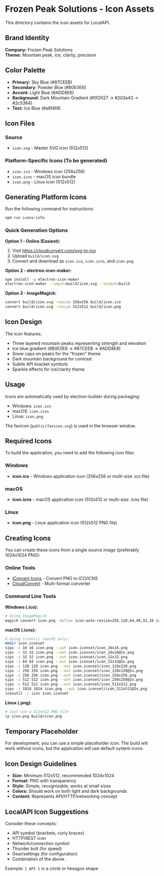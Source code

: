 # Frozen Peak Solutions - Icon Assets

This directory contains the icon assets for LocalAPI.

## Brand Identity

**Company:** Frozen Peak Solutions  
**Theme:** Mountain peak, ice, clarity, precision

## Color Palette

- **Primary:** Sky Blue (#87CEEB)
- **Secondary:** Powder Blue (#B0E0E6)
- **Accent:** Light Blue (#ADD8E6)
- **Background:** Dark Mountain Gradient (#0f2027 → #203a43 → #2c5364)
- **Text:** Ice Blue (#e8f4f8)

## Icon Files

### Source
- `icon.svg` - Master SVG icon (512x512) 

### Platform-Specific Icons (To be generated)
- `icon.ico` - Windows icon (256x256)
- `icon.icns` - macOS icon bundle
- `icon.png` - Linux icon (512x512)

## Generating Platform Icons

Run the following command for instructions:
```bash
npm run icons:info
```

### Quick Generation Options

**Option 1 - Online (Easiest):**
1. Visit https://cloudconvert.com/svg-to-ico
2. Upload `build/icon.svg`
3. Convert and download as `icon.ico`, `icon.icns`, and `icon.png`

**Option 2 - electron-icon-maker:**
```bash
npm install -g electron-icon-maker
electron-icon-maker --input=build/icon.svg --output=build
```

**Option 3 - ImageMagick:**
```bash
convert build/icon.svg -resize 256x256 build/icon.ico
convert build/icon.svg -resize 512x512 build/icon.png
```

## Icon Design

The icon features:
- Three layered mountain peaks representing strength and elevation
- Ice blue gradient (#B0E0E6 → #87CEEB → #ADD8E6)
- Snow caps on peaks for the "frozen" theme
- Dark mountain background for contrast
- Subtle API bracket symbols
- Sparkle effects for ice/clarity theme

## Usage

Icons are automatically used by electron-builder during packaging:
- Windows: `icon.ico`
- macOS: `icon.icns`
- Linux: `icon.png`

The favicon (`public/favicon.svg`) is used in the browser window.

## Required Icons

To build the application, you need to add the following icon files:

### Windows
- **icon.ico** - Windows application icon (256x256 or multi-size .ico file)

### macOS
- **icon.icns** - macOS application icon (512x512 or multi-size .icns file)

### Linux
- **icon.png** - Linux application icon (512x512 PNG file)

## Creating Icons

You can create these icons from a single source image (preferably 1024x1024 PNG):

### Online Tools
- [iConvert Icons](https://iconverticons.com/online/) - Convert PNG to ICO/ICNS
- [CloudConvert](https://cloudconvert.com/) - Multi-format converter

### Command Line Tools

**Windows (.ico):**
```bash
# Using ImageMagick
magick convert icon.png -define icon:auto-resize=256,128,64,48,32,16 icon.ico
```

**macOS (.icns):**
```bash
# Using iconutil (macOS only)
mkdir icon.iconset
sips -z 16 16 icon.png --out icon.iconset/icon_16x16.png
sips -z 32 32 icon.png --out icon.iconset/icon_16x16@2x.png
sips -z 32 32 icon.png --out icon.iconset/icon_32x32.png
sips -z 64 64 icon.png --out icon.iconset/icon_32x32@2x.png
sips -z 128 128 icon.png --out icon.iconset/icon_128x128.png
sips -z 256 256 icon.png --out icon.iconset/icon_128x128@2x.png
sips -z 256 256 icon.png --out icon.iconset/icon_256x256.png
sips -z 512 512 icon.png --out icon.iconset/icon_256x256@2x.png
sips -z 512 512 icon.png --out icon.iconset/icon_512x512.png
sips -z 1024 1024 icon.png --out icon.iconset/icon_512x512@2x.png
iconutil -c icns icon.iconset
```

**Linux (.png):**
```bash
# Just use a 512x512 PNG file
cp icon.png build/icon.png
```

## Temporary Placeholder

For development, you can use a simple placeholder icon. The build will work without icons, but the application will use default system icons.

## Icon Design Guidelines

- **Size:** Minimum 512x512, recommended 1024x1024
- **Format:** PNG with transparency
- **Style:** Simple, recognizable, works at small sizes
- **Colors:** Should work on both light and dark backgrounds
- **Content:** Represents API/HTTP/networking concept

## LocalAPI Icon Suggestions

Consider these concepts:
- API symbol (brackets, curly braces)
- HTTP/REST icon
- Network/connection symbol
- Thunder bolt (for speed)
- Gear/settings (for configuration)
- Combination of the above

Example: `{ API }` in a circle or hexagon shape
